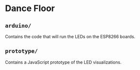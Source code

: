 # Dance Floor

## `arduino/`

Contains the code that will run the LEDs on the ESP8266 boards.

## `prototype/`

Contains a JavaScript prototype of the LED visualizations.
